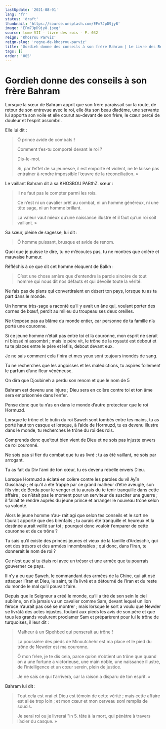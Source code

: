 ```yaml
---
lastUpdate: '2021-08-01'
lang: 'fr'
status: 'draft'
thumbnail: 'https://source.unsplash.com/EFm7JpD9jy8'
image: 'EFm7JpD9jy8.jpeg'
source: tome VII - livre des rois - P. 032
reign: 'Khosrou Parviz'
reign-slug: 'regne-de-khosrou-parviz'
title: 'Gordieh donne des conseils à son frère Bahram | Le Livre des Rois | Shâhnâmeh'
tags: []
order: '005'
---
```


<!-- LTeX: language=fr -->

# Gordieh donne des conseils à son frère Bahram

Lorsque la sœur de Bahram apprit que son frère paraissait sur la route, de retour de son entrevue avec le roi, elle ôta son beau diadème, une servante lui apporta son voile et elle courut au-devant de son frère, le cœur percé de douleur et l’esprit assombri.

Elle lui dit :

> Ô prince avide de combats !
>
> Comment t’es-tu comporté devant le roi ?
>
> Dis-le-moi.
>
> Si, par l’effet de sa jeunesse, il est emporté et violent, ne te laisse pas entraîner à rendre impossible l’œuvre de la réconciliation. »

Le vaillant Bahram dit à sa KHOSBOU PABthZ. sœur :

> Il ne faut pas le compter parmi les rois.
>
> Ce n’est ni un cavalier prêt au combat, ni un homme généreux, ni une tête sage, ni un homme brillant.
>
> La valeur vaut mieux qu’une naissance illustre et il faut qu’un roi soit vaillant. »

Sa sœur, pleine de sagesse, lui dit :

> Ô homme puissant, brusque et avide de renom.

Quoi que je puisse te dire, tu ne m’écoutes pas, tu ne montres que colère et mauvaise humeur.

Réfléchis à ce que dit cet homme éloquent de Balkh :

> C’est une chose amère que d’entendre la parole sincère de tout homme qui nous dit nos défauts et qui dévoile toute la vérité.

Ne fais pas de plans qui convertiraient en désert ton pays, lorsque tu as ta part dans le monde.

Un homme très-sage a raconté qu’il y avait un âne qui, voulant porter des cornes de bœuf, perdit au milieu du troupeau ses deux oreilles.

Ne t’expose pas au blâme du monde entier, car personne de ta famille n’a porté une couronne.

Si ce jeune homme n’était pas entre toi et la couronne, mon esprit ne serait ni blessé ni assombri ; mais le père vit, le trône de la royauté est debout et tu te places entre le père et lefils, debout devant eux.

Je ne sais comment cela finira et mes yeux sont toujours inondés de sang.

Tu ne recherches que les angoisses et les malédictions, tu aspires follement le parfum d’une fleur vénéneuse.

On dira que Djoubineh a perdu son renom et que le nom de
5

Bahram est devenu une injure ; Dieu sera en colère contre toi et ton âme sera emprisonnée dans l’enfer.

Pense donc que tu n’as en dans le monde d’autre protecteur que le roi Hormuzd.

Lorsque le trône et le butin du roi Saweh sont tombés entre tes mains, tu as porté haut ton casque et lorsque, à l’aide de Hormuzd, tu es devenu illustre dans le monde, tu recherches le trône du roi des rois.

Comprends donc que’tout bien vient de Dieu et ne sois pas injuste envers ce roi couronné.

Ne sois pas si fier du combat que tu as livré ; tu as été vaillant, ne sois par arrogant.

Tu as fait du Div l’ami de ton cœur, tu es devenu rebelle envers Dieu.

Lorsque Hormuzd a éclaté en colère contre les paroles du vil Ayïn Guschasp ; et qu’il a été frappé par ce grand malheur d’être aveuglé, son fils vint de Berda pour le venger et tu aurais du te tenir tranquille dans cette affaire ; ce n’était pas le moment pour un serviteur de susciter une guerre ; il fallait te rendre auprès du jeune prince et arranger le nouveau trône selon sa volonté.

Alors le jeune homme n’au-
rait agi que selon tes conseils et le sort ne t’aurait apporté que des bienfaits ; tu aurais été tranquille et heureux et la destinée aurait veillé sur toi ; pourquoi donc vouloir t’emparer de cette couronne et de ce trône ?

Tu sais qu’il existe des princes jeunes et vieux de la famille d’Ardeschir, qui ont des trésors et des armées innombrables ; qui donc, dans l’Iran, te donnerait le nom de roi ?

Ce n’est que si tu étais roi avec un trésor et une armée que tu pourrais gouverner ce pays.

Il n’y a eu que Saweh, le commandant des armées de la Chine, qui ait osé attaquer l’Iran et Dieu, le saint, te l’a livré et a détourné de l’Iran et du reste du monde le mal qu’il pouvait faire.

Depuis que le Seigneur a créé le monde, qu’il a tiré de son sein le ciel sublime, on n’a jamais vu un cavalier comme Sam, devant lequel un lion féroce n’aurait pas osé se montrer ; mais lorsque le sort a voulu que Newder se livrâtà des actes injustes, foulant aux pieds les avis de son père et que tous les grands voulurent proclamer Sam et préparèrent pour lui le trône de turquoises, il leur dit :

> Malheur à un Sipehbed qui penserait au trône !
>
> La poussière des pieds de Minoutchehr est ma place et le pied du trône de Newder est ma couronne.
>
> Ô mon frère, je te dis cela, parce qu’on n’obtient un trône que quand on a une fortune a victorieuse, une main noble, une naissance illustre, de l’intelligence et un cœur serein, plein de justice.
>
> Je ne sais ce qui t’arrivera, car la raison a disparu de ton esprit. »

Bahram lui dit :

> Tout cela est vrai et Dieu est témoin de cette vérité ; mais cette affaire est allée trop loin ; et mon cœur et mon cerveau sonl remplis de soucis.
>
> Je serai roi ou je livrerai "in 5. tête à la mort, qui pénètre à travers l’acier du casque. »
